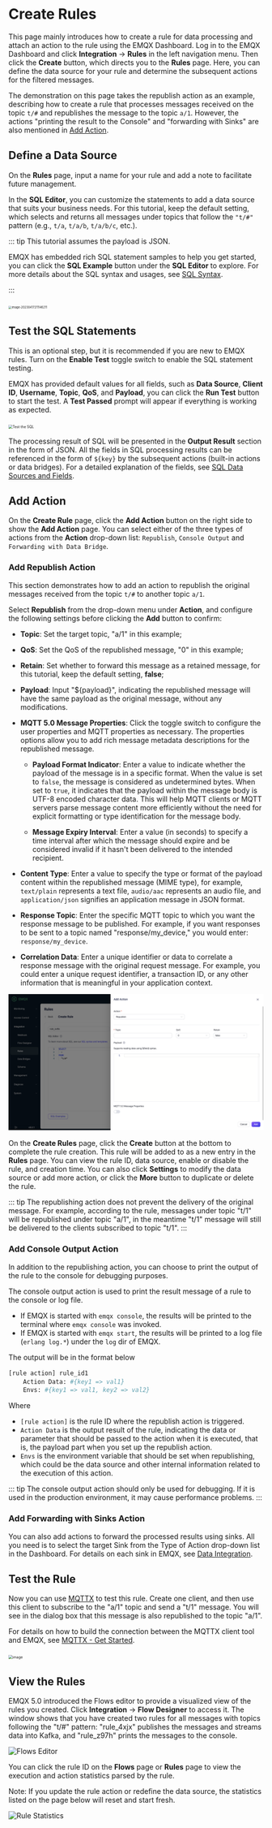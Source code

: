 # Create Rules

This page mainly introduces how to create a rule for data processing and attach an action to the rule using the EMQX Dashboard. Log in to the EMQX Dashboard and click **Integration** -> **Rules** in the left navigation menu. Then click the **Create** button, which directs you to the **Rules** page. Here, you can define the data source for your rule and determine the subsequent actions for the filtered messages.

The demonstration on this page takes the republish action as an example, describing how to create a rule that processes messages received on the topic `t/#` and republishes the message to the topic `a/1`. However, the actions "printing the result to the Console" and "forwarding with Sinks" are also mentioned in [Add Action](#add-action).

## Define a Data Source
On the **Rules** page, input a name for your rule and add a note to facilitate future management.

In the **SQL Editor**, you can customize the statements to add a data source that suits your business needs. For this tutorial, keep the default setting, which selects and returns all messages under topics that follow the `"t/#"` pattern (e.g., `t/a`, `t/a/b`, `t/a/b/c`, etc.).

::: tip
This tutorial assumes the payload is JSON.

<!--If the payload is formatted in some other way, you can convert the data type, for example, with the Schema Registry TODO.
-->

EMQX has embedded rich SQL statement samples to help you get started, you can click the **SQL Example** button under the **SQL Editor** to explore. For more details about the SQL syntax and usages, see [SQL Syntax](./rule-sql-syntax.md).

:::

<img src="./assets/rules/create-rules.png" alt="image-20230417211146211" style="zoom:40%;" />

## Test the SQL Statements

This is an optional step, but it is recommended if you are new to EMQX rules. Turn on the **Enable Test** toggle switch to enable the SQL statement testing.

EMQX has provided default values for all fields, such as **Data Source**, **Client ID**, **Username**, **Topic**, **QoS**, and **Payload**, you can click the **Run Test** button to start the test.  A **Test Passed** prompt will appear if everything is working as expected.

<img src="./assets/rules/test-sql.png" alt="Test the SQL" style="zoom:50%;" />

The processing result of SQL will be presented in the **Output Result** section in the form of JSON. All the fields in SQL processing results can be referenced in the form of `${key}` by the subsequent actions (built-in actions or data bridges). For a detailed explanation of the fields, see [SQL Data Sources and Fields](./rule-sql-events-and-fields.md).

## Add Action

On the **Create Rule** page, click the **Add Action** button on the right side to show the **Add Action** page. You can select either of the three types of actions from the **Action** drop-down list: `Republish`, `Console Output` and `Forwarding with Data Bridge`.

### Add Republish Action

This section demonstrates how to add an action to republish the original messages received from the topic `t/#` to another topic `a/1`. 

Select **Republish** from the drop-down menu under **Action**, and configure the following settings before clicking the **Add** button to confirm:

- **Topic**: Set the target topic, "a/1" in this example;

- **QoS**: Set the QoS of the republished message, "0" in this example;

- **Retain**: Set whether to forward this message as a retained message, for this tutorial, keep the default setting, **false**;

- **Payload**: Input "${payload}", indicating the republished message will have the same payload as the original message, without any modifications.

- **MQTT 5.0 Message Properties**: Click the toggle switch to configure the user properties and MQTT properties as necessary. The properties options allow you to add rich message metadata descriptions for the republished message.

  <!-- - **User Properties**: You can add custom key-value pairs to configure the [user properties](https://www.emqx.com/en/blog/mqtt5-user-properties) of the republished message, which represent custom message metadata. -->

  - **Payload Format Indicator**: Enter a value to indicate whether the payload of the message is in a specific format. When the value is set to `false`, the message is considered as undetermined bytes. When set to `true`, it indicates that the payload within the message body is UTF-8 encoded character data. This will help MQTT clients or MQTT servers parse message content more efficiently without the need for explicit formatting or type identification for the message body.

  - **Message Expiry Interval**: Enter a value (in seconds) to specify a time interval after which the message should expire and be considered invalid if it hasn't been delivered to the intended recipient.
  
- **Content Type**: Enter a value to specify the type or format of the payload content within the republished message (MIME type), for example, `text/plain` represents a text file, `audio/aac` represents an audio file, and `application/json` signifies an application message in JSON format.
  
- **Response Topic**: Enter the specific MQTT topic to which you want the response message to be published. For example, if you want responses to be sent to a topic named "response/my_device," you would enter: `response/my_device`.
  
- **Correlation Data**: Enter a unique identifier or data to correlate a response message with the original request message. For example, you could enter a unique request identifier, a transaction ID, or any other information that is meaningful in your application context.

![action-republish](./assets/action-republish.png)

On the **Create Rules** page, click the **Create** button at the bottom to complete the rule creation. This rule will be added to as a new entry in the **Rules** page. You can view the rule ID, data source, enable or disable the rule, and creation time. You can also click **Settings** to modify the data source or add more action, or click the **More** button to duplicate or delete the rule.

::: tip
The republishing action does not prevent the delivery of the original message. For example, according to the rule, messages under topic "t/1" will be republished under topic "a/1", in the meantime "t/1" message will still be delivered to the clients subscribed to topic  "t/1".
:::

### Add Console Output Action

In addition to the republishing action, you can choose to print the output of the rule to the console for debugging purposes.

The console output action is used to print the result message of a rule to the console or log file.

* If EMQX is started with `emqx console`, the results will be printed to the terminal where `emqx console` was invoked.
* If EMQX is started with `emqx start`, the results will be printed to a log file (`erlang log.*`) under the `log` dir of EMQX.

The output will be in the format below

```bash
[rule action] rule_id1
    Action Data: #{key1 => val1}
    Envs: #{key1 => val1, key2 => val2}
```

Where

-  `[rule action]` is the rule ID where the republish action is triggered.
-  `Action Data` is the output result of the rule, indicating the data or parameter that should be passed to the action when it is executed, that is, the payload part when you set up the republish action.
-  `Envs` is the environment variable that should be set when republishing, which could be the data source and other internal information related to the execution of this action.

::: tip
The console output action should only be used for debugging. If it is used in the production environment, it may cause performance problems.
:::

### Add Forwarding with Sinks Action

You can also add actions to forward the processed results using sinks. All you need is to select the target Sink from the Type of Action drop-down list in the Dashboard. For details on each sink in EMQX, see [Data Integration](./data-bridges.md).

## Test the Rule

Now you can use [MQTTX](https://mqttx.app/) to test this rule. Create one client, and then use this client to subscribe to the "a/1" topic and send a "t/1" message. You will see in the dialog box that this message is also republished to the topic "a/1".

For details on how to build the connection between the MQTTX client tool and EMQX, see [MQTTX - Get Started](https://mqttx.app/docs/get-started).

<img src="./assets/rules/en_rule_overview_mqttx.png" alt="image" style="zoom: 50%;" />

## View the Rules

EMQX 5.0 introduced the Flows editor to provide a visualized view of the rules you created. Click **Integration** -> **Flow Designer** to access it. The window shows that you have created two rules for all messages with topics following the "t/#" pattern: "rule_4xjx" publishes the messages and streams data into Kafka, and "rule_z97h" prints the messages to the console.

![Flows Editor](./assets/rules/flow-eidtor.png)

You can click the rule ID on the **Flows** page or **Rules** page to view the execution and action statistics parsed by the rule.

Note: If you update the rule action or redefine the data source, the statistics listed on the page below will reset and start fresh.

![Rule Statistics](assets/rule_statistics.png)

